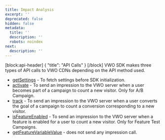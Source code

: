 ```yaml
---
title: Impact Analysis
excerpt: ''
deprecated: false
hidden: false
metadata:
  title: ''
  description: ''
  robots: noindex
next:
  description: ''
---
```

[block:api-header]
{
  "title": "API Calls"
}
[/block]
VWO SDK makes three types of API calls to VWO CDNs depending on the API method used.

  * [getSettings](https://developers.vwo.com/reference#fullstack-get-settings) - To fetch settings before SDK initialization.
  * [activate](https://developers.vwo.com/reference#fullstack-sdk-activate) - To send an impression to the VWO server when a user becomes part of a campaign to count a new visitor. Only for A/B Campaign.
  * [track](https://developers.vwo.com/reference#fullstack-sdk-track) - To send an impression to the VWO server when a user converts the goal of a campaign to count a conversion corresponding to a new visitor.
 * [isFeatureEnabled](https://developers.vwo.com/reference#fullstack-sdk-is-feature-enabled) - To send an impression to the VWO server when a feature is enabled for a user to count a new visitor. Only for Feature Test Campaigns.
 * [getFeatureVariableValue](https://developers.vwo.com/reference#fullstack-get-feature-variable-value) - does not send any impression call.
